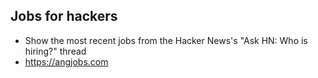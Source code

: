 ## Jobs for hackers

- Show the most recent jobs from the Hacker News's "Ask HN: Who is hiring?" thread
- https://angjobs.com
  
